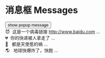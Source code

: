 # 消息框 Messages

<div class="demo-box">
  <button class="v-btn" @click="_showMsg">
    show popup message
  </button>
</div>

<div class="demo-box">
  <article class="v-message">
    <div class="v-message-body">
      😈   &nbsp;这是一个病毒链接 <a href="">http://www.baidu.com</a> ...
    </div>
  </article>

  <article class="v-message is-warning">
    <div class="v-message-body">
      💔  &nbsp;你的快递被人拿走了 ...
    </div>
  </article>

  <article class="v-message is-primary">
    <div class="v-message-body">
     👼 &nbsp; 都是天使惹的祸 ...
    </div>
  </article>

  <article class="v-message is-danger">
    <div class="v-message-body">
      🌎 &nbsp; 地球快爆炸了，快跑 ...
    </div>
  </article>

</div>

<script>
  import MessageFactory from 'packages/message'

  export default {
    methods: {
      _showMsg () {
        let fn = ['success', 'warning', 'info', 'error'][Math.floor(Math.random() * 4)]
        let h = this.$createElement
        MessageFactory[fn]({
          size: 'small',
          message: '你有一个快递要收了 ....'
        })
      }
    }
  }
</script>

